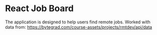 # React Job Board
The application is designed to help users find remote jobs.
Worked with data from: https://bytegrad.com/course-assets/projects/rmtdev/api/data





